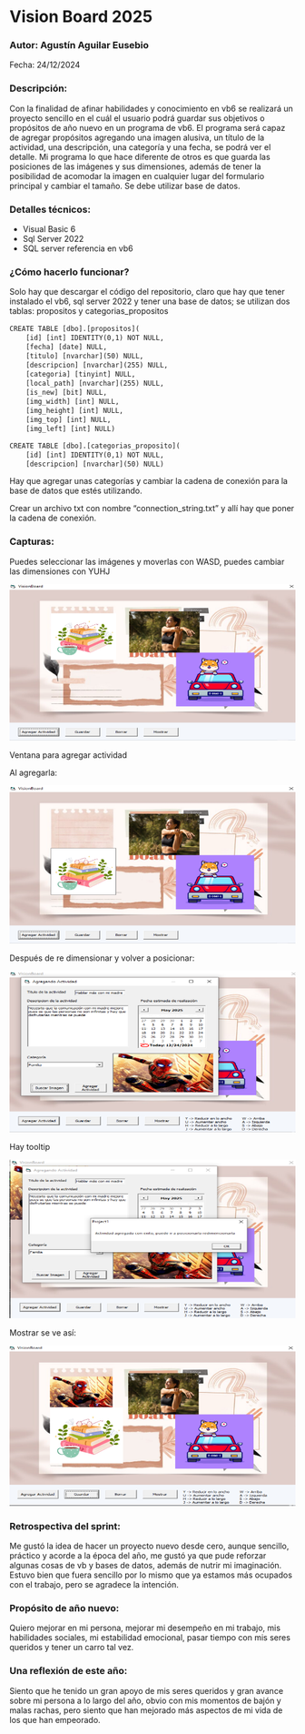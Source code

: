 
# Vision Board 2025

### Autor: Agustín Aguilar Eusebio
Fecha: 24/12/2024

### Descripción:
Con la finalidad de afinar habilidades y conocimiento en vb6 se realizará un proyecto sencillo en el cuál el usuario podrá guardar sus objetivos o propósitos de año nuevo en un programa de vb6. El programa será capaz de agregar propósitos agregando una imagen alusiva, un título de la actividad, una descripción, una categoría y una fecha, se podrá ver el detalle.
Mi programa lo que hace diferente de otros es que guarda las posiciones de las imágenes y sus dimensiones, además de tener la posibilidad de acomodar la imagen en cualquier lugar del formulario principal y cambiar el tamaño. Se debe utilizar base de datos.

### Detalles técnicos:
- Visual Basic 6
- Sql Server 2022
- SQL server referencia en vb6

### ¿Cómo hacerlo funcionar?
Solo hay que descargar el código del repositorio, claro que hay que tener instalado el vb6, sql server 2022 y tener una base de datos; se utilizan dos tablas: propositos y categorias_propositos

```
CREATE TABLE [dbo].[propositos](
	[id] [int] IDENTITY(0,1) NOT NULL,
	[fecha] [date] NULL,
	[titulo] [nvarchar](50) NULL,
	[descripcion] [nvarchar](255) NULL,
	[categoria] [tinyint] NULL,
	[local_path] [nvarchar](255) NULL,
	[is_new] [bit] NULL,
	[img_width] [int] NULL,
	[img_height] [int] NULL,
	[img_top] [int] NULL,
	[img_left] [int] NULL)
```

```
CREATE TABLE [dbo].[categorias_proposito](
	[id] [int] IDENTITY(0,1) NOT NULL,
	[descripcion] [nvarchar](50) NULL)
```

Hay que agregar unas categorías y cambiar la cadena de conexión para la base de datos que estés utilizando.

Crear un archivo txt con nombre “connection_string.txt” y allí hay que poner la cadena de conexión.







### Capturas:

Puedes seleccionar las imágenes y moverlas con WASD, puedes cambiar las dimensiones con YUHJ

![Texto alternativo](images_rd/01.png)

Ventana para agregar actividad

Al agregarla:

![Texto alternativo](images_rd/02.png)

Después de re dimensionar y volver a posicionar:

![Texto alternativo](images_rd/03.png)

Hay tooltip

![Texto alternativo](images_rd/04.png)

Mostrar se ve así:

![Texto alternativo](images_rd/05.png)

### Retrospectiva del sprint:
Me gustó la idea de hacer un proyecto nuevo desde cero, aunque sencillo, práctico y acorde a la época del año, me gustó ya que pude reforzar algunas cosas de vb y bases de datos, además de nutrir mi imaginación. Estuvo bien que fuera sencillo por lo mismo que ya estamos más ocupados con el trabajo, pero se agradece la intención.

### Propósito de año nuevo:
Quiero mejorar en mi persona, mejorar mi desempeño en mi trabajo, mis habilidades sociales, mi estabilidad emocional, pasar tiempo con mis seres queridos y tener un carro tal vez.

### Una reflexión de este año:
Siento que he tenido un gran apoyo de mis seres queridos y gran avance sobre mi persona a lo largo del año, obvio con mis momentos de bajón y malas rachas, pero siento que han mejorado más aspectos de mi vida de los que han empeorado.
